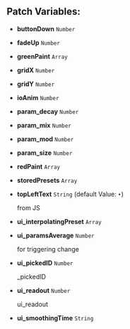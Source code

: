 ## Patch Variables:

* __buttonDown__ ```Number```
* __fadeUp__ ```Number```
* __greenPaint__ ```Array```
* __gridX__ ```Number```
* __gridY__ ```Number```
* __ioAnim__ ```Number```
* __param_decay__ ```Number```
* __param_mix__ ```Number```
* __param_mod__ ```Number```
* __param_size__ ```Number```
* __redPaint__ ```Array```
* __storedPresets__ ```Array```
* __topLeftText__ ```String``` (default Value: `‣`)

  from JS

* __ui_interpolatingPreset__ ```Array```
* __ui_paramsAverage__ ```Number```

  for triggering change

* __ui_pickedID__ ```Number```

   _pickedID

* __ui_readout__ ```Number```

  ui_readout

* __ui_smoothingTime__ ```String```

